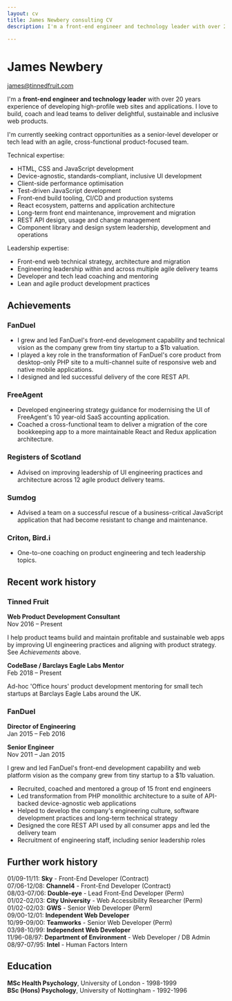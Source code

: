 ```yaml
---
layout: cv
title: James Newbery consulting CV
description: I'm a front-end engineer and technology leader with over 20 years experience of developing high-profile web sites and applications.

---
```


# James Newbery

[james@tinnedfruit.com](mailto:james@tinnedfruit.com)

I'm a __front-end engineer and technology leader__ with over 20 years experience of developing high-profile web sites and applications. I love to build, coach and lead teams to deliver delightful, sustainable and inclusive web products.

I'm currently seeking contract opportunities as a senior-level developer or tech lead with an agile, cross-functional product-focused team.

Technical expertise:

* HTML, CSS and JavaScript development
* Device-agnostic, standards-compliant, inclusive UI development
* Client-side performance optimisation
* Test-driven JavaScript development
* Front-end build tooling, CI/CD and production systems
* React ecosystem, patterns and application architecture
* Long-term front end maintenance, improvement and migration
* REST API design, usage and change management
* Component library and design system leadership, development and operations

Leadership expertise:

* Front-end web technical strategy, architecture and migration
* Engineering leadership within and across multiple agile delivery teams
* Developer and tech lead coaching and mentoring
* Lean and agile product development practices 

## Achievements

### FanDuel

* I grew and led FanDuel's front-end development capability and technical vision as the company grew from tiny startup to a $1b valuation.
* I played a key role in the transformation of FanDuel's core product from desktop-only PHP site to a multi-channel suite of responsive web and native mobile applications.
* I designed and led successful delivery of the core REST API.

### FreeAgent

* Developed engineering strategy guidance for modernising the UI of FreeAgent's 10 year-old SaaS accounting application.
* Coached a cross-functional team to deliver a migration of the core bookkeeping app to a more maintainable React and Redux application architecture.

### Registers of Scotland

* Advised on improving leadership of UI engineering practices and architecture across 12 agile product delivery teams.

### Sumdog

* Advised a team on a successful rescue of a business-critical JavaScript application that had become resistant to change and maintenance.

### Criton, Bird.i

* One-to-one coaching on product engineering and tech leadership topics.

## Recent work history

### Tinned Fruit

__Web Product Development Consultant__<br>
Nov 2016 – Present

I help product teams build and maintain profitable and sustainable web apps by improving UI engineering practices and aligning with product strategy. See _Achievements_ above.

__CodeBase / Barclays Eagle Labs Mentor__<br>
Feb 2018 – Present

Ad-hoc 'Office hours' product development mentoring for small tech startups at Barclays Eagle Labs around the UK.

### FanDuel

__Director of Engineering__<br>
Jan 2015 – Feb 2016

__Senior Engineer__<br>
Nov 2011 – Jan 2015

I grew and led FanDuel's front-end development capability and web platform vision as the company grew from tiny startup to a $1b valuation.

* Recruited, coached and mentored a group of 15 front end engineers
* Led transformation from PHP monolithic architecture to a suite of API-backed device-agnostic web applications
* Helped to develop the company's engineering culture, software development practices and long-term technical strategy
* Designed the core REST API used by all consumer apps and led the delivery team
* Recruitment of engineering staff, including senior leadership roles

## Further work history

01/09-11/11: __Sky__ - Front-End Developer (Contract)<br>
07/06-12/08: __Channel4__ - Front-End Developer (Contract) <br>
08/03-07/06: __Double-eye__ - Lead Front-End Developer (Perm)<br>
01/02-02/03: __City University__ - Web Accessibility Researcher (Perm)<br>
01/02-02/03: __GWS__ - Senior Web Developer (Perm)<br>
09/00-12/01: __Independent Web Developer__<br>
10/99-09/00: __Teamworks__ - Senior Web Developer (Perm)<br>
03/98-10/99: __Independent Web Developer__<br>
11/96-08/97: __Department of Environment__ - Web Developer / DB Admin<br>
08/97-07/95: __Intel__ - Human Factors Intern

## Education

__MSc Health Psychology__, University of London - 1998-1999<br>
__BSc (Hons) Psychology__, University of Nottingham - 1992-1996
